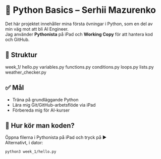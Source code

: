# 🐍 Python Basics – Serhii Mazurenko

Det här projektet innehåller mina första övningar i Python, som en del av min väg mot att bli AI Engineer.  
Jag använder **Pythonista** på iPad och **Working Copy** för att hantera kod och GitHub.

## 📁 Struktur
week_1/
hello.py
variables.py
functions.py
conditions.py
loops.py
lists.py
weather_checker.py

## ✅ Mål

- Träna på grundläggande Python
- Lära mig Git/GitHub-arbetsflöde via iPad
- Förbereda mig för AI-kurser

## 🚀 Hur kör man koden?

Öppna filerna i Pythonista på iPad och tryck på ▶️  
Alternativt, i dator:

```bash
python3 week_1/hello.py
